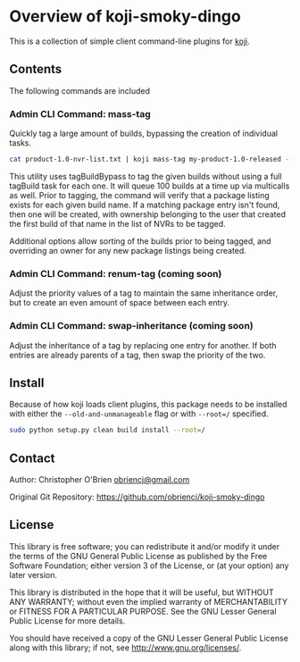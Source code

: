 # Overview of koji-smoky-dingo

This is a collection of simple client command-line plugins for [koji].

[koji]: https://pagure.io/koji


## Contents

The following commands are included


### Admin CLI Command: mass-tag

Quickly tag a large amount of builds, bypassing the creation of
individual tasks.

```bash
cat product-1.0-nvr-list.txt | koji mass-tag my-product-1.0-released --debug
```

This utility uses tagBuildBypass to tag the given builds without using
a full tagBuild task for each one. It will queue 100 builds at a time
up via multicalls as well. Prior to tagging, the command will verify
that a package listing exists for each given build name. If a matching
package entry isn't found, then one will be created, with ownership
belonging to the user that created the first build of that name in the
list of NVRs to be tagged.

Additional options allow sorting of the builds prior to being tagged,
and overriding an owner for any new package listings being created.


### Admin CLI Command: renum-tag (coming soon)

Adjust the priority values of a tag to maintain the same inheritance
order, but to create an even amount of space between each entry.


### Admin CLI Command: swap-inheritance (coming soon)

Adjust the inheritance of a tag by replacing one entry for another. If
both entries are already parents of a tag, then swap the priority of
the two.


## Install

Because of how koji loads client plugins, this package needs to be
installed with either the `--old-and-unmanageable` flag or with
`--root=/` specified.

```bash
sudo python setup.py clean build install --root=/
```


## Contact

Author: Christopher O'Brien  <obriencj@gmail.com>

Original Git Repository: <https://github.com/obriencj/koji-smoky-dingo>


## License

This library is free software; you can redistribute it and/or modify
it under the terms of the GNU General Public License as published by
the Free Software Foundation; either version 3 of the License, or (at
your option) any later version.

This library is distributed in the hope that it will be useful, but
WITHOUT ANY WARRANTY; without even the implied warranty of
MERCHANTABILITY or FITNESS FOR A PARTICULAR PURPOSE.  See the GNU
Lesser General Public License for more details.

You should have received a copy of the GNU Lesser General Public
License along with this library; if not, see
<http://www.gnu.org/licenses/>.
